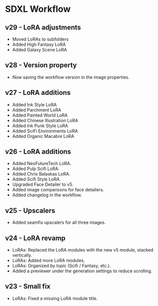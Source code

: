 # SDXL Workflow

## v29 - LoRA adjustments
- Moved LoRAs to subfolders
- Added High Fantasy LoRA
- Added Galaxy Scene LoRA

## v28 - Version property
- Now saving the workflow version in the image properties.

## v27 - LoRA additions
- Added Ink Style LoRA
- Added Parchment LoRA
- Added Painted World LoRA
- Added Chinese Illustration LoRA
- Added Ink Punk Style LoRA
- Added SciFi Environments LoRA
- Added Organic Macabre LoRA

## v26 - LoRA additions
- Added NeoFutureTech LoRA.
- Added Pulp Scifi LoRA.
- Added Chris Balaskas LoRA.
- Added Scifi Style LoRA.
- Upgraded Face Detailer to v5.
- Added image comparisons for face detailers.
- Added changelog in the workflow.

## v25 - Upscalers 
- Added seamfix upscalers for all three images.

## v24 - LoRA revamp
- LoRAs: Replaced the LoRA modules with the new v5 module, stacked vertically.
- LoRAs: Added more LoRA modules.
- LoRAs: Organized by topic (Scifi / Fantasy, etc.).
- Added a previewer under the generation settings to reduce scrolling.

## v23 - Small fix
- LoRAs: Fixed a missing LoRA module title.
